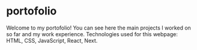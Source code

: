 # portofolio

Welcome to my portofolio!
You can see here the main projects I worked on so far and my work experience.
Technologies used for this webpage: HTML, CSS, JavaScript, React, Next.
